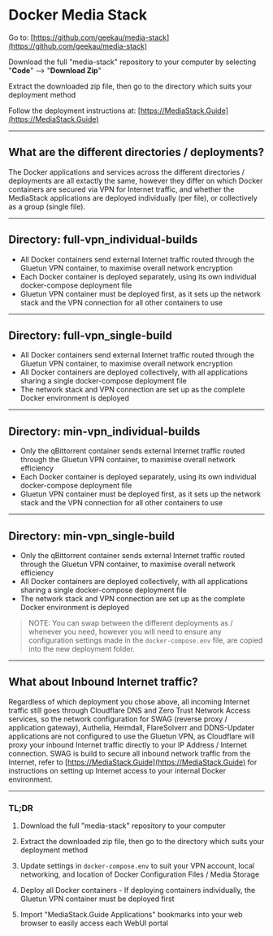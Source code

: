 # Docker Media Stack

Go to: [https://github.com/geekau/media-stack](https://github.com/geekau/media-stack)

Download the full "media-stack" repository to your computer by selecting "**Code**" --> "**Download Zip**"

Extract the downloaded zip file, then go to the directory which suits your deployment method

Follow the deployment instructions at: [https://MediaStack.Guide](https://MediaStack.Guide)

---

## What are the different directories / deployments?

The Docker applications and services across the different directories / deployments are all extactly the same, however they differ on which Docker containers are secured via VPN for Internet traffic, and whether the MediaStack applications are deployed individually (per file), or collectively as a group (single file).

---

## Directory: full-vpn_individual-builds

 - All Docker containers send external Internet traffic routed through the Gluetun VPN container, to maximise overall network encryption
 - Each Docker container is deployed separately, using its own individual docker-compose deployment file
 - Gluetun VPN container must be deployed first, as it sets up the network stack and the VPN connection for all other containers to use

---

## Directory: full-vpn_single-build

 - All Docker containers send external Internet traffic routed through the Gluetun VPN container, to maximise overall network encryption
 - All Docker containers are deployed collectively, with all applications sharing a single docker-compose deployment file
 - The network stack and VPN connection are set up as the complete Docker environment is deployed

---

## Directory: min-vpn_individual-builds

 - Only the qBittorrent container sends external Internet traffic routed through the Gluetun VPN container, to maximise overall network efficiency
 - Each Docker container is deployed separately, using its own individual docker-compose deployment file
 - Gluetun VPN container must be deployed first, as it sets up the network stack and the VPN connection for all other containers to use

---

## Directory: min-vpn_single-build

 - Only the qBittorrent container sends external Internet traffic routed through the Gluetun VPN container, to maximise overall network efficiency
 - All Docker containers are deployed collectively, with all applications sharing a single docker-compose deployment file
 - The network stack and VPN connection are set up as the complete Docker environment is deployed

> NOTE: You can swap between the different deployments as / whenever you need, however you will need to ensure any configuration settings made in the `docker-compose.env` file, are copied into the new deployment folder.

---

## What about Inbound Internet traffic?

Regardless of which deployment you chose above, all incoming Internet traffic still goes through Cloudflare DNS and Zero Trust Network Access services, so the network configuration for SWAG (reverse proxy / application gateway), Authelia, Heimdall, FlareSolverr and DDNS-Updater applications are not configured to use the Gluetun VPN, as Cloudflare will proxy your inbound Internet traffic directly to your IP Address / Internet connection. SWAG is build to secure all inbound network traffic from the Internet, refer to [https://MediaStack.Guide](https://MediaStack.Guide) for instructions on setting up Internet access to your internal Docker environment.

---

### TL;DR

1.  Download the full "media-stack" repository to your computer

2.  Extract the downloaded zip file, then go to the directory which suits your deployment method

3. Update settings in `docker-compose.env` to suit your VPN account, local networking, and location of Docker Configuration Files / Media Storage

4. Deploy all Docker containers - If deploying containers individually, the Gluetun VPN container must be deployed first

5. Import "MediaStack.Guide Applications" bookmarks into your web browser to easily access each WebUI portal
